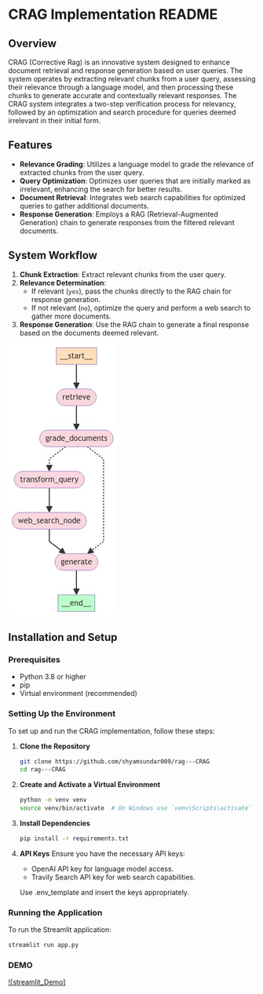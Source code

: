 # CRAG Implementation README

## Overview
CRAG (Corrective Rag) is an innovative system designed to enhance document retrieval and response generation based on user queries. The system operates by extracting relevant chunks from a user query, assessing their relevance through a language model, and then processing these chunks to generate accurate and contextually relevant responses. The CRAG system integrates a two-step verification process for relevancy, followed by an optimization and search procedure for queries deemed irrelevant in their initial form.

## Features
- **Relevance Grading**: Utilizes a language model to grade the relevance of extracted chunks from the user query.
- **Query Optimization**: Optimizes user queries that are initially marked as irrelevant, enhancing the search for better results.
- **Document Retrieval**: Integrates web search capabilities for optimized queries to gather additional documents.
- **Response Generation**: Employs a RAG (Retrieval-Augmented Generation) chain to generate responses from the filtered relevant documents.

## System Workflow
1. **Chunk Extraction**: Extract relevant chunks from the user query.
2. **Relevance Determination**:
   - If relevant (`yes`), pass the chunks directly to the RAG chain for response generation.
   - If not relevant (`no`), optimize the query and perform a web search to gather more documents.
3. **Response Generation**: Use the RAG chain to generate a final response based on the documents deemed relevant.

[![image](output.jpeg)](output.jpeg)

## Installation and Setup

### Prerequisites
- Python 3.8 or higher
- pip
- Virtual environment (recommended)

### Setting Up the Environment
To set up and run the CRAG implementation, follow these steps:

1. **Clone the Repository**
   ```bash
   git clone https://github.com/shyamsundar009/rag---CRAG
   cd rag---CRAG
   ```

2. **Create and Activate a Virtual Environment**
   ```bash
   python -m venv venv
   source venv/bin/activate  # On Windows use `venv\Scripts\activate`
   ```

3. **Install Dependencies**
   ```bash
   pip install -r requirements.txt
   ```

4. **API Keys**
    Ensure you have the necessary API keys:
    - OpenAI API key for language model access.
    - Travily Search API key for web search capabilities.
    
    Use .env_template and insert the keys appropriately.     


### Running the Application
To run the Streamlit application:
```bash
streamlit run app.py
```

### DEMO


[![streamlit_Demo]](https://github.com/shyamsundar009/rag---CRAG/assets/167984593/af65c529-1ce9-49ee-ad1a-7d2b66978dd0)

